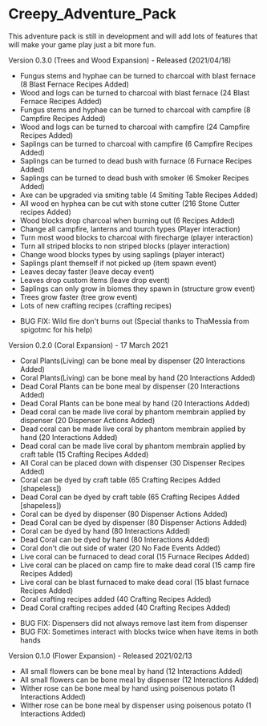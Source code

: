 # Creepy_Adventure_Pack

This adventure pack is still in development and will add lots of features that will make your game play just a bit more fun.

Version 0.3.0 (Trees and Wood Expansion) - Released (2021/04/18)
- Fungus stems and hyphae can be turned to charcoal with blast fernace (8 Blast Fernace Recipes Added)
- Wood and logs can be turned to charcoal with blast fernace (24 Blast Fernace Recipes Added)
- Fungus stems and hyphae can be turned to charcoal with campfire (8 Campfire Recipes Added)
- Wood and logs can be turned to charcoal with campfire (24 Campfire Recipes Added)
- Saplings can be turned to charcoal with campfire (6 Campfire Recipes Added)
- Saplings can be turned to dead bush with furnace (6 Furnace Recipes Added)
- Saplings can be turned to dead bush with smoker (6 Smoker Recipes Added)
- Axe can be upgraded via smiting table (4 Smiting Table Recipes Added)
- All wood en hyphea can be cut with stone cutter (216 Stone Cutter recipes Added)
- Wood blocks drop charcoal when burning out (6 Recipes Added)
- Change all campfire, lanterns and tourch types (Player interaction)
- Turn most wood blocks to charcoal with firecharge (player interaction)
- Turn all striped blocks to non striped blocks (player interaction)
- Change wood blocks types by using saplings (player interact)
- Saplings plant themself if not picked up (item spawn event)
- Leaves decay faster (leave decay event)
- Leaves drop custom items (leave drop event)
- Saplings can only grow in biomes they spawn in (structure grow event)
- Trees grow faster (tree grow event)
- Lots of new crafting recipes (crafting recipes)
	
* BUG FIX: Wild fire don't burns out (Special thanks to ThaMessia from spigotmc for his help)

Version 0.2.0 (Coral Expansion) - 17 March 2021
- Coral Plants(Living) can be bone meal by dispenser (20 Interactions Added)
- Coral Plants(Living) can be bone meal by hand (20 Interactions Added)
- Dead Coral Plants can be bone meal by dispenser (20 Interactions Added)
- Dead Coral Plants can be bone meal by hand (20 Interactions Added)
- Dead coral can be made live coral by phantom membrain applied by dispenser (20 Dispenser Actions Added)
- Dead coral can be made live coral by phantom membrain applied by hand (20 Interactions Added)
- Dead coral can be made live coral by phantom membrain applied by craft table (15 Crafting Recipes Added)
- All Coral can be placed down with dispenser (30 Dispenser Recipes Added)
- Coral can be dyed by craft table (65 Crafting Recipes Added [shapeless])
- Dead Coral can be dyed by craft table (65 Crafting Recipes Added [shapeless])
- Coral can be dyed by dispenser (80 Dispenser Actions Added)
- Dead Coral can be dyed by dispenser (80 Dispenser Actions Added)
- Coral can be dyed by hand (80 Interactions Added)
- Dead Coral can be dyed by hand (80 Interactions Added)
- Coral don't die out side of water (20 No Fade Events Added)
- Live coral can be furnaced to dead coral (15 Furnace Recipes Added)
- Live coral can be placed on camp fire to make dead coral (15 camp fire Recipes Added)
- Live coral can be blast furnaced to make dead coral (15 blast furnace Recipes Added)
- Coral crafting recipes added (40 Crafting Recipes Added)
- Dead Coral crafting recipes added (40 Crafting Recipes Added)

* BUG FIX: Dispensers did not always remove last item from dispenser
* BUG FIX: Sometimes interact with blocks twice when have items in both hands



Version 0.1.0 (Flower Expansion) - Released 2021/02/13
- All small flowers can be bone meal by hand (12 Interactions Added)
- All small flowers can be bone meal by dispenser (12 Interactions Added)
- Wither rose can be bone meal by hand using poisenous potato (1 Interactions Added)
- Wither rose can be bone meal by dispenser using poisenous potato (1 Interactions Added)


